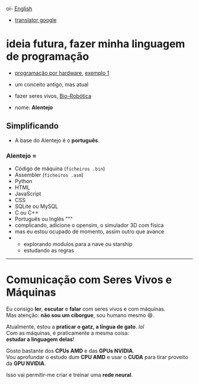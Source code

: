 oi- [English](https://github.com/0joseDark/my-programming-language/blob/main/doc-en/README-en.md)
- [translator google](https://github.com/0joseDark/traslator-google-English-Portuguese)
# ideia futura, fazer minha linguagem de programação
- [programação por hardware](https://github.com/0joseDark/my-programming-language/blob/main/doc-pt/programa%C3%A7%C3%A3o-por-hardware.md), [exemplo 1](https://github.com/0joseDark/my-programming-language/blob/main/doc-pt/Programacao-por-Hardware-1.md)

- um conceito antigo, mas atual
- fazer seres vivos, [Bio-Robótica](https://github.com/0joseDark/my-programming-language/blob/main/doc-pt/Bio-Robotica.md)
- nome: __Alentejo__
## Simplificando
- A base do Alentejo é o **português**.
### Alentejo =  
- Código de máquina (`ficheiros .bin`)  
- Assembler (`ficheiros .asm`)  
- Python  
- HTML  
- JavaScript  
- CSS  
- SQLite ou MySQL  
- C ou C++  
- Português ou Inglês
"""
- complicando, adicione o opensim, o simulador 3D com física 
- mas eu estou ocupado de momento, assim outro que avance
- - explorando modulos para a  nave ou starship
  - estudando as regras
---
# Comunicação com Seres Vivos e Máquinas

Eu consigo **ler**, **escutar** e **falar** com seres vivos e com máquinas.  
Mas atenção: **não sou um ciborgue**, sou humano mesmo 😄.

Atualmente, estou a **praticar o gatz, a língua de gato**. *lol*  
Com as máquinas, é praticamente a mesma coisa:  
**estudar a linguagem delas**!

Gosto bastante dos **CPUs AMD** e das **GPUs NVIDIA**.  
Vou aprofundar o estudo dum **CPU AMD** e usar o **CUDA** para tirar proveito da **GPU NVIDIA**.

Isso vai permitir-me criar e treinar uma **rede neural**.

